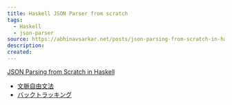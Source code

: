 ```yaml
---
title: Haskell JSON Parser from scratch
tags:
  - Haskell
  - json-parser
source: https://abhinavsarkar.net/posts/json-parsing-from-scratch-in-haskell/
description: 
created:
---
```

[JSON Parsing from Scratch in Haskell](https://abhinavsarkar.net/posts/json-parsing-from-scratch-in-haskell/)

- [文脈自由文法](https://ja.wikipedia.org/wiki/%E6%96%87%E8%84%88%E8%87%AA%E7%94%B1%E6%96%87%E6%B3%95)
- [バックトラッキング](https://ja.wikipedia.org/wiki/%E3%83%90%E3%83%83%E3%82%AF%E3%83%88%E3%83%A9%E3%83%83%E3%82%AD%E3%83%B3%E3%82%B0)
